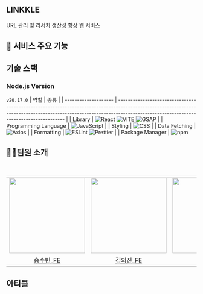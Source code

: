 ## LINKKLE
URL 관리 및 리서치 생산성 향상 웹 서비스

## 🔨 서비스 주요 기능

## 기술 스택
### Node.js Version

`v20.17.0`
| 역할                 | 종류                                                                                                                                                                                                                 |
| -------------------- | -------------------------------------------------------------------------------------------------------------------------------------------------------------------------------------------------------------------- |
| Library              | ![React](https://img.shields.io/badge/React-61DAFB?style=for-the-badge&logo=React&logoColor=white) ![VITE](https://img.shields.io/badge/VITE-646CFF?style=for-the-badge&logo=Vite&logoColor=white) ![GSAP](https://img.shields.io/badge/GSAP-88CE02?style=for-the-badge&logo=GreenSock&logoColor=white) |
| Programming Language | ![JavaScript](https://img.shields.io/badge/JavaScript-F7DF1E?style=for-the-badge&logo=javascript&logoColor=black)                                                                                                |
| Styling              | ![CSS](https://img.shields.io/badge/CSS-1572B6?style=for-the-badge&logo=css3&logoColor=white)                                                                                                             |
| Data Fetching        | ![Axios](https://img.shields.io/badge/Axios-5A29E4?style=for-the-badge&logo=Axios&logoColor=white)                                                                                                                   |
| Formatting           | ![ESLint](https://img.shields.io/badge/ESLint-4B3263?style=for-the-badge&logo=eslint&logoColor=white) ![Prettier](https://img.shields.io/badge/Prettier-F7B93E?style=for-the-badge&logo=prettier&logoColor=white)    |
| Package Manager      | ![npm](https://img.shields.io/badge/npm-CB3837?style=for-the-badge&logo=npm&logoColor=white)



                                                                                               




## 🧚🏻팀원 소개
<br/>
<table align="center">
  <tr>
    <td>
      <a href="https://github.com/subinsong01">
        <img src="https://avatars.githubusercontent.com/u/134045937?v=4" width="200"/>
      </a>
    </td>
    <td>
      <a href="https://github.com/Eu1j1n">
        <img src="https://avatars.githubusercontent.com/u/162551578?v=4" width="200"/>
      </a>
    </td>
    <td>
      <a href="https://github.com/gwagjiug">
        <img src="https://avatars.githubusercontent.com/u/99489686?v=4" width="200"/>
      </a>
    </td>
  </tr>
  <tr>
    <td align="center">
      <a href="https://github.com/subinsong01">
        송수빈_FE
      </a>
    </td>
    <td align="center">
      <a href="https://github.com/Eu1j1n">
        김의진_FE
      </a>
    </td>
    <td align="center">
      <a href="https://github.com/gwagjiug">
        곽지욱_FE
      </a>
    </td>
  </tr>
</table>
<table align="center">


## 아티클

